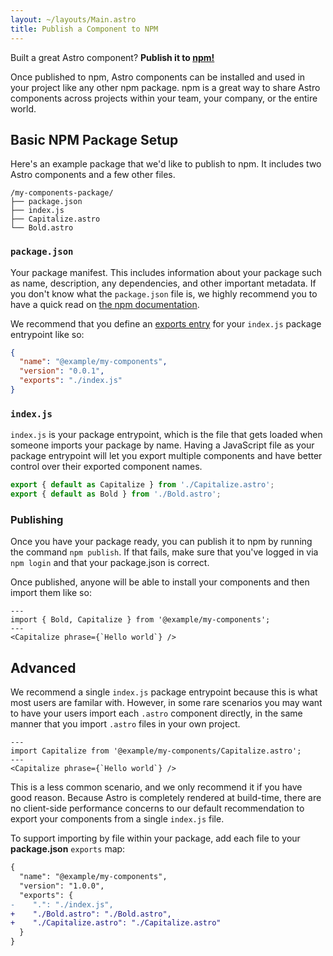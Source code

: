 ```yaml
---
layout: ~/layouts/Main.astro
title: Publish a Component to NPM
---
```


Built a great Astro component? **Publish it to [npm!](https://npmjs.com/)** 

Once published to npm, Astro components can be installed and used in your project like any other npm package. npm is a great way to share Astro components across projects within your team, your company, or the entire world. 

## Basic NPM Package Setup

Here's an example package that we'd like to publish to npm. It includes two Astro components and a few other files.

```
/my-components-package/
├── package.json
├── index.js
├── Capitalize.astro
└── Bold.astro
```

### `package.json`

Your package manifest. This includes information about your package such as name, description, any dependencies, and other important metadata. If you don't know what the `package.json` file is, we highly recommend you to have a quick read on [the npm documentation](https://docs.npmjs.com/creating-a-package-json-file).

We recommend that you define an [exports entry](https://nodejs.org/api/packages.html) for your `index.js` package entrypoint like so:

```json
{
  "name": "@example/my-components",
  "version": "0.0.1",
  "exports": "./index.js"
}
```

### `index.js`

`index.js` is your package entrypoint, which is the file that gets loaded when someone imports your package by name. Having a JavaScript file as your package entrypoint will let you export multiple components and have better control over their exported component names.

```js
export { default as Capitalize } from './Capitalize.astro';
export { default as Bold } from './Bold.astro';
```

### Publishing

Once you have your package ready, you can publish it to npm by running the command `npm publish`. If that fails, make sure that you've logged in via `npm login` and that your package.json is correct.

Once published, anyone will be able to install your components and then import them like so:

```astro
---
import { Bold, Capitalize } from '@example/my-components';
---
<Capitalize phrase={`Hello world`} />
```

## Advanced

We recommend a single `index.js` package entrypoint because this is what most users are familar with. However, in some rare scenarios you may want to have your users import each `.astro` component directly, in the same manner that you import `.astro` files in your own project.

```astro
---
import Capitalize from '@example/my-components/Capitalize.astro';
---
<Capitalize phrase={`Hello world`} />
```

This is a less common scenario, and we only recommend it if you have good reason. Because Astro is completely rendered at build-time, there are no client-side performance concerns to our default recommendation to export your components from a single `index.js` file.   

To support importing by file within your package, add each file to your **package.json** `exports` map:

```diff
{
  "name": "@example/my-components",
  "version": "1.0.0",
  "exports": {
-    ".": "./index.js",
+    "./Bold.astro": "./Bold.astro",
+    "./Capitalize.astro": "./Capitalize.astro"
  }
}
```